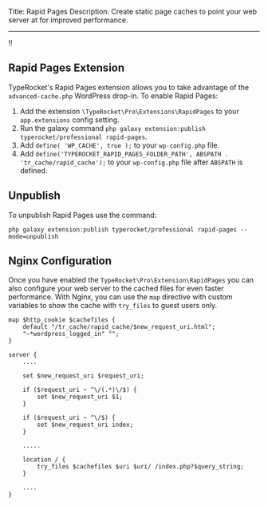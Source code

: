 Title: Rapid Pages
Description: Create static page caches to point your web server at for improved performance.

---

!!

## Rapid Pages Extension

TypeRocket's Rapid Pages extension allows you to take advantage of the `advanced-cache.php` WordPress drop-in. To enable Rapid Pages:
 
1. Add the extension `\TypeRocket\Pro\Extensions\RapidPages` to your `app.extensions` config setting.
2. Run the galaxy command `php galaxy extension:publish typerocket/professional rapid-pages`.
3. Add `define( 'WP_CACHE', true );` to your `wp-config.php` file.
4. Add `define('TYPEROCKET_RAPID_PAGES_FOLDER_PATH', ABSPATH . 'tr_cache/rapid_cache');` to your `wp-config.php` file after `ABSPATH` is defined.

## Unpublish

To unpublish Rapid Pages use the command:

```
php galaxy extension:publish typerocket/professional rapid-pages --mode=unpublish
```

## Nginx Configuration

Once you have enabled the `TypeRocket\Pro\Extension\RapidPages` you can also configure your web server to the cached files for even faster performance. With Nginx, you can use the `map` directive with custom variables to show the cache with `try_files` to guest users only.   

```
map $http_cookie $cachefiles {
    default "/tr_cache/rapid_cache/$new_request_uri.html";
    "~*wordpress_logged_in" "";
}

server {
    ....
    
    set $new_request_uri $request_uri;
    
    if ($request_uri ~ ^\/(.*)\/$) {
        set $new_request_uri $1;
    }
    
    if ($request_uri ~ ^\/$) {
        set $new_request_uri index;
    }

    .....
    
    location / {
        try_files $cachefiles $uri $uri/ /index.php?$query_string;
    }

    ....
}
```